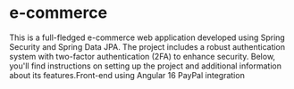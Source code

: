 # e-commerce
This is a full-fledged e-commerce web application developed using Spring Security and Spring Data JPA. The project includes a robust authentication system with two-factor authentication (2FA) to enhance security. Below, you'll find instructions on setting up the project and additional information about its features.Front-end using Angular 16
PayPal integration

